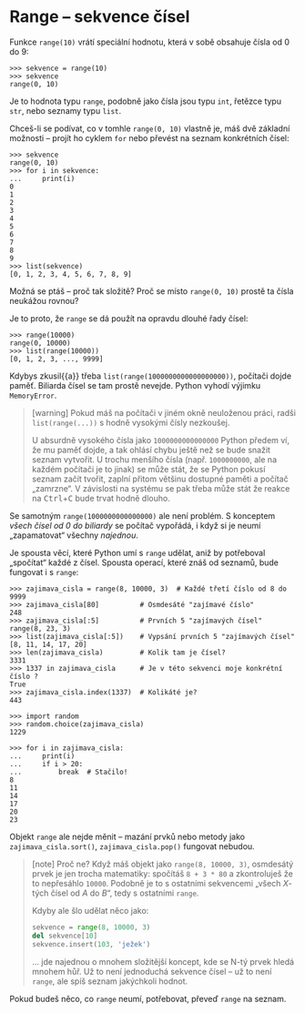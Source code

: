# Range – sekvence čísel

Funkce `range(10)` vrátí speciální hodnotu,
která v sobě obsahuje čísla od 0 do 9:

```pycon
>>> sekvence = range(10)
>>> sekvence
range(0, 10)
```

Je to hodnota typu `range`, podobně jako čísla jsou typu `int`, řetězce typu
`str`, nebo seznamy typu `list`.

Chceš-li se podívat, co v tomhle `range(0, 10)` vlastně je, máš dvě základní
možnosti – projít ho cyklem `for` nebo převést na seznam konkrétních čísel:

```pycon
>>> sekvence
range(0, 10)
>>> for i in sekvence:
...     print(i)
0
1
2
3
4
5
6
7
8
9
>>> list(sekvence)
[0, 1, 2, 3, 4, 5, 6, 7, 8, 9]
```

Možná se ptáš – proč tak složitě?
Proč se místo `range(0, 10)` prostě ta čísla neukážou rovnou?

Je to proto, že `range` se dá použít na opravdu dlouhé řady čísel:

```pycon
>>> range(10000)
range(0, 10000)
>>> list(range(10000))
[0, 1, 2, 3, ..., 9999]
```

Kdybys zkusil{{a}} třeba `list(range(1000000000000000000))`, počítači
dojde paměť.
Biliarda čísel se tam prostě nevejde.
Python vyhodí výjimku  `MemoryError`.


> [warning]
> Pokud máš na počítači v jiném okně neuloženou práci, radši `list(range(...))`
> s hodně vysokými čísly nezkoušej.
>
> U absurdně vysokého čísla jako `1000000000000000` Python předem ví,
> že mu paměť dojde, a tak ohlásí chybu ještě než se bude snažit seznam vytvořit.
> U trochu menšího čísla (např. `1000000000`, ale na každém počítači je to
> jinak) se může stát, že se Python pokusí seznam začít tvořit, zaplní přitom
> většinu dostupné paměti a počítač „zamrzne“.
> V závislosti na systému se pak třeba může stát že reakce na
> <kbd>Ctrl</kbd>+<kbd>C</kbd> bude trvat hodně dlouho.

Se samotným `range(1000000000000000)` ale není problém.
S konceptem *všech čísel od 0 do biliardy* se počítač vypořádá, i když si je
neumí „zapamatovat“ všechny *najednou*.

Je spousta věcí, které Python umí s `range` udělat, aniž by potřeboval
„spočítat“ každé z čísel.
Spousta operací, které znáš od seznamů, bude fungovat i s `range`:

```pycon
>>> zajimava_cisla = range(8, 10000, 3)  # Každé třetí číslo od 8 do 9999
>>> zajimava_cisla[80]          # Osmdesáté "zajímavé číslo"
248
>>> zajimava_cisla[:5]          # Prvních 5 "zajímavých čísel"
range(8, 23, 3)
>>> list(zajimava_cisla[:5])    # Vypsání prvních 5 "zajímavých čísel"
[8, 11, 14, 17, 20]
>>> len(zajimava_cisla)         # Kolik tam je čísel?
3331
>>> 1337 in zajimava_cisla      # Je v této sekvenci moje konkrétní číslo ?
True
>>> zajimava_cisla.index(1337)  # Kolikáté je?
443
```

```pycon
>>> import random
>>> random.choice(zajimava_cisla)
1229
```

```pycon
>>> for i in zajimava_cisla:
...     print(i)
...     if i > 20:
...         break  # Stačilo!
8
11
14
17
20
23
```

Objekt `range` ale nejde měnit – mazání prvků nebo metody jako
`zajimava_cisla.sort()`, `zajimava_cisla.pop()` fungovat nebudou.

> [note] Proč ne?
> Když máš objekt jako `range(8, 10000, 3)`, osmdesátý prvek je jen trocha
> matematiky: spočítáš `8 + 3 * 80` a zkontroluješ že to nepřesáhlo `10000`.
> Podobně je to s ostatními sekvencemi „všech <var>X</var>-tých čísel od
> <var>A</var> do <var>B</var>“, tedy s ostatními `range`.
>
> Kdyby ale šlo udělat něco jako:
>
> ```python
> sekvence = range(8, 10000, 3)
> del sekvence[10]
> sekvence.insert(103, 'ježek')
> ```
>
> … jde najednou o mnohem složitější koncept, kde se N-tý prvek hledá mnohem
> hůř. Už to není jednoduchá sekvence čísel – už to není `range`, ale spíš
> seznam jakýchkoli hodnot.

Pokud budeš něco, co `range` neumí, potřebovat, převeď `range` na seznam.
